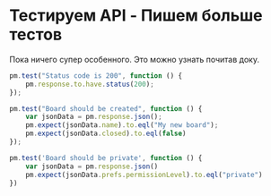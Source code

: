 # Тестируем API - Пишем больше тестов

Пока ничего супер особенного. Это можно узнать почитав доку.

```js
pm.test("Status code is 200", function () {
    pm.response.to.have.status(200);
});

pm.test("Board should be created", function () {
    var jsonData = pm.response.json();
    pm.expect(jsonData.name).to.eql("My new board");
    pm.expect(jsonData.closed).to.eql(false)
});

pm.test('Board should be private', function () {
    var jsonData = pm.response.json()
    pm.expect(jsonData.prefs.permissionLevel).to.eql("private")
})
```
